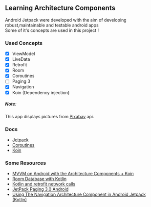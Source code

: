 ## Learning Architecture Components
Android Jetpack were developed with the aim of developing robust,maintainable and testable android apps  
Some of it's concepts are used in this project !
### Used Concepts
- [x] ViewModel
- [x] LiveData
- [x] Retrofit
- [x] Room
- [x] Coroutines
- [ ] Paging 3
- [x] Navigation
- [x] Koin (Dependency injection)

##### Note:
This app displays pictures from [Pixabay](https://pixabay.com/api/docs/) api.

### Docs
- [Jetpack](https://developer.android.com/jetpack)
- [Coroutines](https://developer.android.com/kotlin/coroutines-adv)
- [Koin](https://insert-koin.io/)

### Some Resources
- [MVVM on Android with the Architecture Components + Koin](https://medium.com/swlh/mvvm-on-android-with-the-architecture-components-koin-f53c3c200363)
- [Room Database with Kotlin](https://medium.com/huawei-developers/room-database-with-kotlin-mvvm-architecture-477c3ad3c264)
- [Kotlin and retrofit network calls ](https://dev.to/paulodhiambo/kotlin-and-retrofit-network-calls-2353)
- [JetPack Paging 3.0 Android](https://medium.com/@yash786agg/jetpack-paging-3-0-android-bae37a56b92d)
- [Using The Navigation Architecture Component in Android Jetpack (Kotlin)](https://medium.com/android-nuggets/using-the-navigation-architecture-component-in-android-jetpack-kotlin-48d4167ec9e5)
